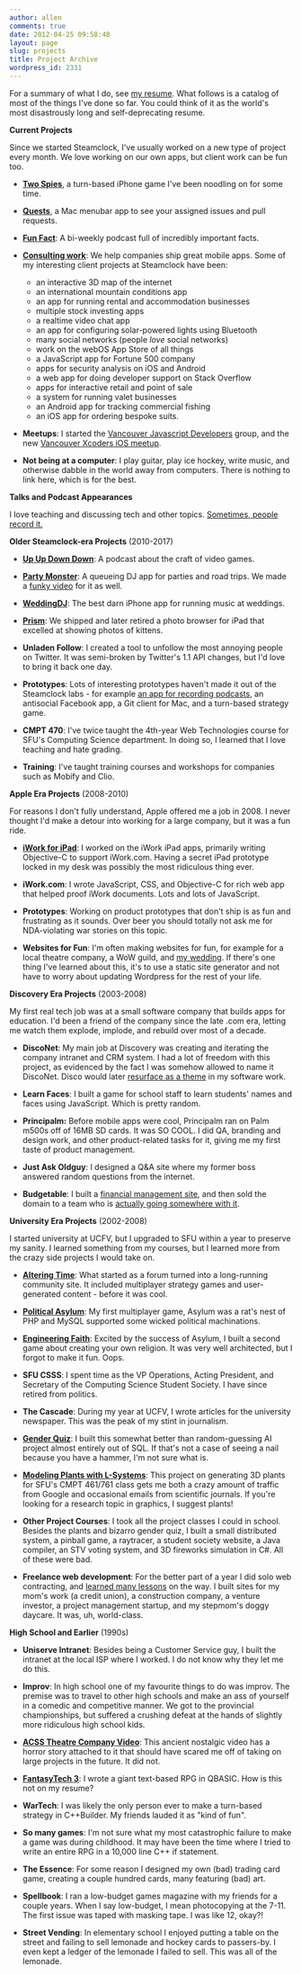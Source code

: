 ```yaml
---
author: allen
comments: true
date: 2012-04-25 09:58:48
layout: page
slug: projects
title: Project Archive
wordpress_id: 2331
---
```


For a summary of what I do, see [my resume](http://www.allenpike.com/resume/). What follows is a catalog of most of the things I've done so far. You could think of it as the world's most disastrously long and self-deprecating resume.

**Current Projects**

Since we started Steamclock, I've usually worked on a new type of project every month. We love working on our own apps, but client work can be fun too.

* **[Two Spies](http://www.steamclock.com/spies/)**, a turn-based iPhone game I've been noodling on for some time.

* **[Quests](http://www.steamclock.com/quests/)**, a Mac menubar app to see your assigned issues and pull requests.

* **[Fun Fact](http://funfact.fm/)**: A bi-weekly podcast full of incredibly important facts.

* **[Consulting work](http://www.steamclock.com/services/)**: We help companies ship great mobile apps. Some of my interesting client projects at Steamclock have been:

	* an interactive 3D map of the internet
	* an international mountain conditions app
	* an app for running rental and accommodation businesses
    * multiple stock investing apps
	* a realtime video chat app
	* an app for configuring solar-powered lights using Bluetooth
	* many social networks (people *love* social networks)
	* work on the webOS App Store of all things
	* a JavaScript app for Fortune 500 company
	* apps for security analysis on iOS and Android
	* a web app for doing developer support on Stack Overflow
	* apps for interactive retail and point of sale
	* a system for running valet businesses
	* an Android app for tracking commercial fishing
	* an iOS app for ordering bespoke suits.

* **Meetups**: I started the [Vancouver Javascript Developers](http://www.vanjs.com) group, and the new [Vancouver Xcoders iOS meetup](https://www.meetup.com/Vancouver-Xcoders/).

* **Not being at a computer**: I play guitar, play ice hockey, write music, and otherwise dabble in the world away from computers. There is nothing to link here, which is for the best.

**Talks and Podcast Appearances**

I love teaching and discussing tech and other topics. <a href="/me/">Sometimes, people record it.</a>

**Older Steamclock-era Projects** (2010-2017)

* **[Up Up Down Down](http://upup.fm/)**: A podcast about the craft of video games.

* **[Party Monster](http://www.steamclock.com/partymonster/)**: A queueing DJ app for parties and road trips. We made a [funky video](http://www.allenpike.com/2012/making-a-funky-app-video/) for it as well.

* **[WeddingDJ](http://www.steamclock.com/weddingdj/)**: The best darn iPhone app for running music at weddings.

* **[Prism](http://www.steamclock.com/blog/2014/10/goodbye-prism/)**: We shipped and later retired a photo browser for iPad that excelled at showing photos of kittens.

* **Unladen Follow**: I created a tool to unfollow the most annoying people on Twitter. It was semi-broken by Twitter's 1.1 API changes, but I'd love to bring it back one day.

* **Prototypes**: Lots of interesting prototypes haven't made it out of the Steamclock labs - for example [an app for recording podcasts](/2014/podcast-recording/), an antisocial Facebook app, a Git client for Mac, and a turn-based strategy game.

* **CMPT 470**: I've twice taught the 4th-year Web Technologies course for SFU's Computing Science department. In doing so, I learned that I love teaching and hate grading.

* **Training**: I've taught training courses and workshops for companies such as Mobify and Clio.

**Apple Era Projects** (2008-2010)

For reasons I don't fully understand, Apple offered me a job in 2008. I never thought I'd make a detour into working for a large company, but it was a fun ride.

* **[iWork for iPad](http://www.apple.com/ipad/features/pages.html)**: I worked on the iWork iPad apps, primarily writing Objective-C to support iWork.com. Having a secret iPad prototype locked in my desk was possibly the most ridiculous thing ever.

* **iWork.com**: I wrote JavaScript, CSS, and Objective-C for rich web app that helped proof iWork documents. Lots and lots of JavaScript.

* **Prototypes**: Working on product prototypes that don't ship is as fun and frustrating as it sounds. Over beer you should totally not ask me for NDA-violating war stories on this topic.

* **Websites for Fun**: I'm often making websites for fun, for example for a local theatre company, a WoW guild, and [my wedding](http://karen.and.allenpike.com/). If there's one thing I've learned about this, it's to use a static site generator and not have to worry about updating Wordpress for the rest of your life.




**Discovery Era Projects** (2003-2008)


My first real tech job was at a small software company that builds apps for education. I'd been a friend of the company since the late .com era, letting me watch them explode, implode, and rebuild over most of a decade.

* **DiscoNet**: My main job at Discovery was creating and iterating the company intranet and CRM system. I had a lot of freedom with this project, as evidenced by the fact I was somehow allowed to name it DiscoNet. Disco would later [resurface as a theme](http://www.allenpike.com/2012/making-a-funky-app-video/) in my software work.

* **Learn Faces**: I built a game for school staff to learn students' names and faces using JavaScript. Which is pretty random.

* **Principalm:** Before mobile apps were cool, Principalm ran on Palm m500s off of 16MB SD cards. It was SO COOL. I did QA, branding and design work, and other product-related tasks for it, giving me my first taste of product management.

* **Just Ask Oldguy**: I designed a Q&A site where my former boss answered random questions from the internet.

* **Budgetable**: I built a [financial management site](http://www.allenpike.com/2006/whats-a-budgetable/), and then sold the domain to a team who is [actually going somewhere with it](http://www.budgetable.com/).

**University Era Projects** (2002-2008)

I started university at UCFV, but I upgraded to SFU within a year to preserve my sanity. I learned something from my courses, but I learned more from the crazy side projects I would take on.

* **[Altering Time](/altering-time/)**: What started as a forum turned into a long-running community site. It included multiplayer strategy games and user-generated content - before it was cool.

* **[Political Asylum](http://www.allenpike.com/political-asylum/)**: My first multiplayer game, Asylum was a rat's nest of PHP and MySQL supported some wicked political machinations. 

* **[Engineering Faith](http://www.allenpike.com/engineering-faith/)**: Excited by the success of Asylum, I built a second game about creating your own religion. It was very well architected, but I forgot to make it fun. Oops.

* **SFU CSSS**: I spent time as the VP Operations, Acting President, and Secretary of the Computing Science Student Society. I have since retired from politics.

* **The Cascade**: During my year at UCFV, I wrote articles for the university newspaper. This was the peak of my stint in journalism.

* **[Gender Quiz](http://quiz.alteringtime.com/)**: I built this somewhat better than random-guessing AI project almost entirely out of SQL. If that's not a case of seeing a nail because you have a hammer, I'm not sure what is.

* **[Modeling Plants with L-Systems](http://www.antipode.ca/461/project/)**: This project on generating 3D plants for SFU's CMPT 461/761 class gets me both a crazy amount of traffic from Google and occasional emails from scientific journals. If you're looking for a research topic in graphics, I suggest plants!

* **Other Project Courses**: I took all the project classes I could in school. Besides the plants and bizarro gender quiz, I built a small distributed system, a pinball game, a raytracer, a student society website, a Java compiler, an STV voting system, and 3D fireworks simulation in C#. All of these were bad.

* **Freelance web development**: For the better part of a year I did solo web contracting, and [learned many lessons](http://www.allenpike.com/2009/the-california-guys/) on the way. I built sites for my mom's work (a credit union), a construction company, a venture investor, a project management startup, and my stepmom's doggy daycare. It was, uh, world-class.

**High School and Earlier** (1990s)

* **Uniserve Intranet**: Besides being a Customer Service guy, I built the intranet at the local ISP where I worked. I do not know why they let me do this.

* **Improv**: In high school one of my favourite things to do was improv. The premise was to travel to other high schools and make an ass of yourself in a comedic and competitive manner. We got to the provincial championships, but suffered a crushing defeat at the hands of slightly more ridiculous high school kids.

* **[ACSS Theatre Company Video](/2002/the-theatre-company-movie/)**: This ancient nostalgic video has a horror story attached to it that should have scared me off of taking on large projects in the future. It did not.


* **[FantasyTech 3](http://www.allenpike.com/2006/fantasytech-3-goto-fun/)**: I wrote a giant text-based RPG in QBASIC. How is this not on my resume?

* **WarTech**: I was likely the only person ever to make a turn-based strategy in C++Builder. My friends lauded it as "kind of fun".

* **So many games**: I'm not sure what my most catastrophic failure to make a game was during childhood. It may have been the time where I tried to write an entire RPG in a 10,000 line C++ if statement.


* **The Essence**: For some reason I designed my own (bad) trading card game, creating a couple hundred cards, many featuring (bad) art.


* **Spellbook**: I ran a low-budget games magazine with my friends for a couple years. When I say low-budget, I mean photocopying at the 7-11. The first issue was taped with masking tape. I was like 12, okay?!


* **Street Vending**: In elementary school I enjoyed putting a table on the street and failing to sell lemonade and hockey cards to passers-by. I even kept a ledger of the lemonade I failed to sell. This was all of the lemonade.


